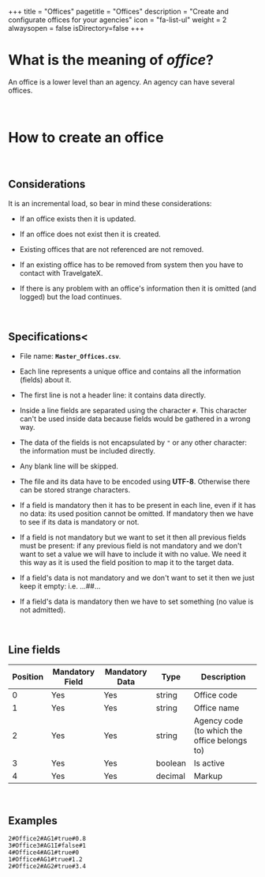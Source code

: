 +++
title = "Offices"
pagetitle = "Offices"
description = "Create and configurate offices for your agencies"
icon = "fa-list-ul"
weight = 2
alwaysopen = false
isDirectory=false
+++

# What is the meaning of *office*?

An office is a lower level than an agency. An agency can have several offices.

</br>

# How to create an office

</br>

## Considerations
  
It is an incremental load, so bear in mind these considerations:
    
* If an office exists then it is updated.

* If an office does not exist then it is created.

* Existing offices that are not referenced are not removed.

* If an existing office has to be removed from system then you have to contact with TravelgateX.

* If there is any problem with an office's information then it is omitted (and logged) but the load continues.

</br>

## Specifications<
  
* File name: **`Master_Offices.csv`**.

* Each line represents a unique office and contains all the information (fields) about it. 
* The first line is not a header line: it contains data directly.

* Inside a line fields are separated using the character `#`. This character can't be used inside data because fields would be gathered in a wrong way.

* The data of the fields is not encapsulated by `"` or any other character: the information must be included directly.

* Any blank line will be skipped.

* The file and its data have to be encoded using **UTF-8**. Otherwise there can be stored strange characters.

* If a field is mandatory then it has to be present in each line, even if it has no data: its used position cannot be omitted. If mandatory then we have to see if its data is mandatory or not.

* If a field is not mandatory but we want to set it then all previous fields must be present: if any previous field is not mandatory and we don't want to set a value we will have to include it with no value. We need it this way as it is used the field position to map it to the target data.

* If a field's data is not mandatory and we don't want to set it then we just keep it empty: i.e. ...##...

* If a field's data is mandatory then we have to set something (no value is not admitted). 

</br>

## Line fields
  
| **Position** | **Mandatory Field** | **Mandatory Data** | **Type** | **Description**|
| -----------  | ------------------- | ------------------ | -------- | ---------------|
| 0     	   | Yes                 |	Yes               | string   | Office code
| 1     	   | Yes                 |	Yes               | string   | Office name
| 2     	   | Yes                 |	Yes               | string   | Agency code (to which the office belongs to)
| 3     	   | Yes                 |	Yes               | boolean  | Is active
| 4     	   | Yes                 |	Yes               | decimal  | Markup

</br>

## Examples

~~~
2#Office2#AG1#true#0.8
3#Office3#AG1I#false#1
4#Office4#AG1#true#0
1#Office#AG1#true#1.2
2#Office2#AG2#true#3.4
~~~
